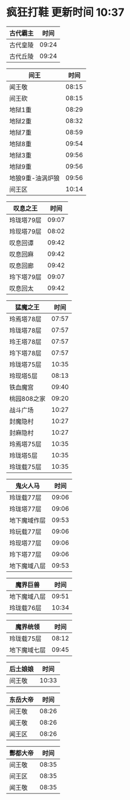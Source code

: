 # 疯狂打鞋 更新时间 10:37

| 古代霸主   | 时间    |
|--------|-------|
| 古代皇陵 | 09:24 |
| 古代丘陵 | 09:24 |

| 间王   | 时间    |
|--------|-------|
| 闻王敬 | 08:15 |
| 间王砍 | 08:15 |
| 地狱1重 | 08:29 |
| 地狱2重 | 08:32 |
| 地狱7重 | 08:59 |
| 地狱8重 | 09:54 |
| 地狱3重 | 09:56 |
| 地狱9重 | 09:56 |
| 地狼9重-油涡炉狼 | 09:56 |
| 间王区 | 10:14 |

| 叹息之王   | 时间    |
|--------|-------|
| 玲珑塔79层 | 09:07 |
| 玲现塔79层 | 08:02 |
| 叹息回谭 | 09:42 |
| 叹息回麻 | 09:42 |
| 叹息回廊 | 09:42 |
| 玲下塔79层 | 09:07 |
| 叹息回太 | 09:42 |

| 猛魔之王   | 时间    |
|--------|-------|
| 玲焉塔78层 | 07:57 |
| 玲珑塔78层 | 07:57 |
| 玲王塔78层 | 07:57 |
| 玲下塔78层 | 07:57 |
| 玲珑塔75层 | 10:35 |
| 玲现塔5层 | 08:13 |
| 铁血魔宫 | 09:40 |
| 桃园808之家 | 09:20 |
| 战斗广场 | 10:27 |
| 封魔隐村 | 10:27 |
| 封麻隐村 | 10:27 |
| 玲焉塔75层 | 10:35 |
| 玲珑塔5层 | 10:35 |
| 玲珑载75层 | 10:35 |

| 鬼火人马   | 时间    |
|--------|-------|
| 玲珑载77层 | 09:06 |
| 玲珑塔77层 | 09:06 |
| 地下魔域作层 | 09:53 |
| 玲玩载77层 | 09:06 |
| 玲现塔77层 | 09:06 |
| 玲下塔77层 | 09:06 |
| 地下魔域八层 | 09:53 |

| 魔界巨兽   | 时间    |
|--------|-------|
| 地下魔域八层 | 09:51 |
| 玲珑载76层 | 10:34 |

| 魔界统领   | 时间    |
|--------|-------|
| 玲珑载75层 | 08:12 |
| 地下魔域七层 | 09:45 |

| 后土娘娘   | 时间    |
|--------|-------|
| 间王敬 | 10:33 |

| 东岳大帝   | 时间    |
|--------|-------|
| 间王敬 | 08:26 |
| 闻王敬 | 08:26 |
| 闻王区 | 08:26 |

| 酆都大帝   | 时间    |
|--------|-------|
| 间王敬 | 08:35 |
| 间王区 | 08:35 |
| 闻王敬 | 08:35 |